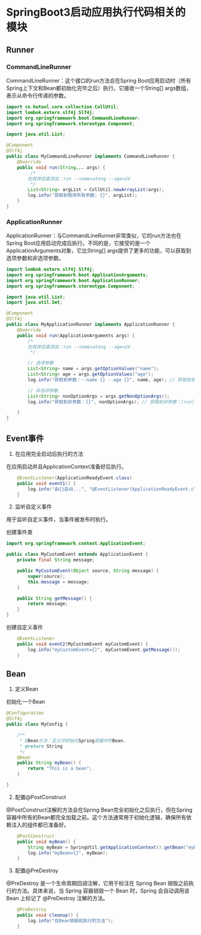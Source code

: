 # SpringBoot3启动应用执行代码相关的模块

## Runner

### CommandLineRunner

CommandLineRunner：这个接口的run方法会在Spring Boot应用启动时（所有Spring上下文和Bean都初始化完毕之后）执行。它接收一个String[] args数组，表示从命令行传递的参数。

```java
import cn.hutool.core.collection.CollUtil;
import lombok.extern.slf4j.Slf4j;
import org.springframework.boot.CommandLineRunner;
import org.springframework.stereotype.Component;

import java.util.List;

@Component
@Slf4j
public class MyCommandLineRunner implements CommandLineRunner {
    @Override
    public void run(String... args) {
         /*
        在程序后面添加：run --name=ateng --age=24
         */
        List<String> argList = CollUtil.newArrayList(args);
        log.info("获取到程序所有参数: {}", argList);
    }
}
```

### ApplicationRunner

ApplicationRunner：与CommandLineRunner非常类似，它的run方法也在Spring Boot应用启动完成后执行。不同的是，它接受的是一个ApplicationArguments对象，它比String[] args提供了更多的功能，可以获取到选项参数和非选项参数。

```java
import lombok.extern.slf4j.Slf4j;
import org.springframework.boot.ApplicationArguments;
import org.springframework.boot.ApplicationRunner;
import org.springframework.stereotype.Component;

import java.util.List;
import java.util.Set;

@Component
@Slf4j
public class MyApplicationRunner implements ApplicationRunner {
    @Override
    public void run(ApplicationArguments args) {
        /*
        在程序后面添加：run --name=ateng --age=24
         */

        // 选项参数
        List<String> name = args.getOptionValues("name");
        List<String> age = args.getOptionValues("age");
        log.info("获取到参数：--name {} --age {}", name, age); // 获取到参数：--name [ateng] --age [24]

        // 非选项参数
        List<String> nonOptionArgs = args.getNonOptionArgs();
        log.info("获取到非参数：{}", nonOptionArgs); // 获取到非参数：[run]

    }
}
```

## Event事件

1. 在应用完全启动后执行的方法

在应用启动并且ApplicationContext准备好后执行。

```java
    @EventListener(ApplicationReadyEvent.class)
    public void event1() {
        log.info("由{}启动...", "@EventListener(ApplicationReadyEvent.class)");
    }
```

2. 监听自定义事件

用于监听自定义事件，当事件被发布时执行。

创建事件类

```java
import org.springframework.context.ApplicationEvent;

public class MyCustomEvent extends ApplicationEvent {
    private final String message;

    public MyCustomEvent(Object source, String message) {
        super(source);
        this.message = message;
    }

    public String getMessage() {
        return message;
    }
}
```

创建自定义事件

```java
    @EventListener
    public void event2(MyCustomEvent myCustomEvent) {
        log.info("myCustomEvent={}", myCustomEvent.getMessage());
    }
```


## Bean

1. 定义Bean

初始化一个Bean

```java
@Configuration
@Slf4j
public class MyConfig {

    /**
     * @Bean方法：定义并初始化Spring容器中的Bean。
     * @return String
     */
    @Bean
    public String myBean() {
        return "This is a bean";
    }

}
```

2. 配置@PostConstruct

@PostConstruct注解的方法会在Spring Bean完全初始化之后执行，但在Spring容器中所有的Bean都完全加载之前。这个方法通常用于初始化逻辑，确保所有依赖注入的组件都已准备好。

```java
    @PostConstruct
    public void myBean() {
        String myBean = SpringUtil.getApplicationContext().getBean("myBean", String.class);
        log.info("myBean={}", myBean);
    }
```

3. 配置@PreDestroy

@PreDestroy 是一个生命周期回调注解，它用于标注在 Spring Bean 销毁之前执行的方法。具体来说，当 Spring 容器销毁一个 Bean 时，Spring 会自动调用该 Bean 上标记了 @PreDestroy 注解的方法。

```java
    @PreDestroy
    public void cleanup() {
        log.info("在Bean销毁前执行的方法");
    }
```

